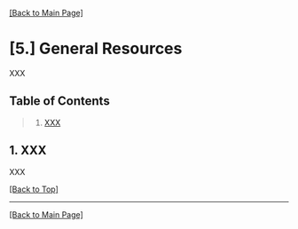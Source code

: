 [[Back to Main Page]](../README.md/#production-guide-for-solo-game-development)

<a name="general-resource"></a>
# [5.] General Resources

XXX

<a name="toc"></a>
## Table of Contents

> 1. [XXX](#xxx)

<a name="xxx"></a>
## 1. XXX

XXX

[[Back to Top]](#post-release)

---

[[Back to Main Page]](../README.md/#resources)